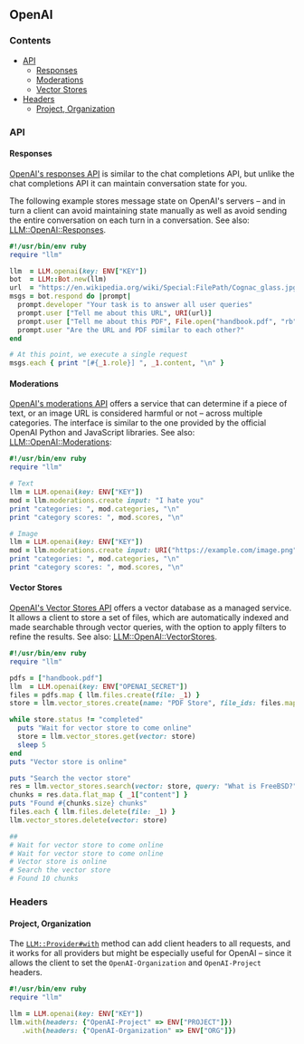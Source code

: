 ## OpenAI

### Contents

* [API](#api)
  * [Responses](#responses)
  * [Moderations](#moderations)
  * [Vector Stores](#vector_stores)
* [Headers](#headers)
  * [Project, Organization](#project-organization)

### API

#### Responses

[OpenAI's responses API](https://platform.openai.com/docs/guides/conversation-state?api-mode=responses)
is similar to the chat completions API, but unlike the chat completions API it
can maintain conversation state for you.

The following example stores message state on OpenAI's servers &ndash;
and in turn a client can avoid maintaining state manually as well as avoid sending
the entire conversation on each turn in a conversation. See also:
[LLM::OpenAI::Responses](https://0x1eef.github.io/x/llm.rb/LLM/OpenAI/Responses.html).

```ruby
#!/usr/bin/env ruby
require "llm"

llm  = LLM.openai(key: ENV["KEY"])
bot  = LLM::Bot.new(llm)
url  = "https://en.wikipedia.org/wiki/Special:FilePath/Cognac_glass.jpg"
msgs = bot.respond do |prompt|
  prompt.developer "Your task is to answer all user queries"
  prompt.user ["Tell me about this URL", URI(url)]
  prompt.user ["Tell me about this PDF", File.open("handbook.pdf", "rb")]
  prompt.user "Are the URL and PDF similar to each other?"
end

# At this point, we execute a single request
msgs.each { print "[#{_1.role}] ", _1.content, "\n" }
```

#### Moderations

[OpenAI's moderations API](https://platform.openai.com/docs/api-reference/moderations/create)
offers a service that can determine if a piece of text, or an image URL
is considered harmful or not &ndash; across multiple categories. The interface
is similar to the one provided by the official OpenAI Python and JavaScript
libraries.
See also: [LLM::OpenAI::Moderations](https://0x1eef.github.io/x/llm.rb/LLM/OpenAI/Moderations.html):

```ruby
#!/usr/bin/env ruby
require "llm"

# Text
llm = LLM.openai(key: ENV["KEY"])
mod = llm.moderations.create input: "I hate you"
print "categories: ", mod.categories, "\n"
print "category scores: ", mod.scores, "\n"

# Image
llm = LLM.openai(key: ENV["KEY"])
mod = llm.moderations.create input: URI("https://example.com/image.png")
print "categories: ", mod.categories, "\n"
print "category scores: ", mod.scores, "\n"
```

#### Vector Stores

[OpenAI's Vector Stores API](https://platform.openai.com/docs/api-reference/vector_stores/create)
offers a vector database as a managed service. It allows a client to store a set
of files, which are automatically indexed and made searchable through vector
queries, with the option to apply filters to refine the results.
See also: [LLM::OpenAI::VectorStores](https://0x1eef.github.io/x/llm.rb/LLM/OpenAI/VectorStores.html).

```ruby
#!/usr/bin/env ruby
require "llm"

pdfs = ["handbook.pdf"]
llm  = LLM.openai(key: ENV["OPENAI_SECRET"])
files = pdfs.map { llm.files.create(file: _1) }
store = llm.vector_stores.create(name: "PDF Store", file_ids: files.map(&:id))

while store.status != "completed"
  puts "Wait for vector store to come online"
  store = llm.vector_stores.get(vector: store)
  sleep 5
end
puts "Vector store is online"

puts "Search the vector store"
res = llm.vector_stores.search(vector: store, query: "What is FreeBSD?")
chunks = res.data.flat_map { _1["content"] }
puts "Found #{chunks.size} chunks"
files.each { llm.files.delete(file: _1) }
llm.vector_stores.delete(vector: store)

##
# Wait for vector store to come online
# Wait for vector store to come online
# Vector store is online
# Search the vector store
# Found 10 chunks
```


### Headers

#### Project, Organization


The
[`LLM::Provider#with`](https://0x1eef.github.io/x/llm.rb/LLM/Provider.html#with-instance_method)
method can add client headers to all requests, and it works for all providers but might
be especially useful for OpenAI &ndash; since it allows the client to set the
`OpenAI-Organization` and `OpenAI-Project` headers.

```ruby
#!/usr/bin/env ruby
require "llm"

llm = LLM.openai(key: ENV["KEY"])
llm.with(headers: {"OpenAI-Project" => ENV["PROJECT"]})
   .with(headers: {"OpenAI-Organization" => ENV["ORG"]})
```
